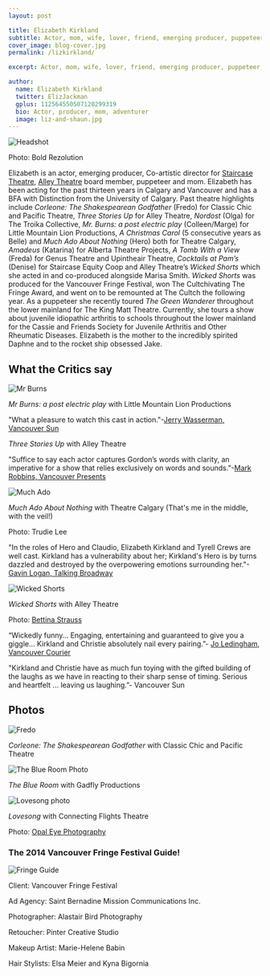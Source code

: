 ```yaml
---
layout: post

title: Elizabeth Kirkland
subtitle: Actor, mom, wife, lover, friend, emerging producer, puppeteer, crafter, adventurer.
cover_image: blog-cover.jpg
permalink: /lizkirkland/

excerpt: Actor, mom, wife, lover, friend, emerging producer, puppeteer, crafter, adventurer.

author:
  name: Elizabeth Kirkland
  twitter: ElizJackman
  gplus: 112564550507120299319
  bio: Actor, producer, mom, adventurer
  image: liz-and-shaun.jpg
---
```


![Headshot](/images/LizKirklandHeadshot.jpg)

Photo: Bold Rezolution

Elizabeth is an actor, emerging producer, Co-artistic director for [Staircase Theatre](https://www.staircasetheatre.com),  [Alley Theatre](http://alleytheatre.wix.com/alleytheatre) board member, puppeteer and mom. Elizabeth has been acting for the past thirteen years in Calgary and Vancouver and has a BFA with Distinction from the University of Calgary. Past theatre highlights include *Corleone: The Shakespearean Godfather* (Fredo) for Classic Chic and Pacific Theatre, *Three Stories Up* for Alley Theatre, *Nordost* (Olga) for The Troika Collective, *Mr. Burns: a post electric play* (Colleen/Marge) for Little Mountain Lion Productions, *A Christmas Carol* (5 consecutive years as Belle) and *Much Ado About Nothing* (Hero) both for Theatre Calgary, *Amadeus* (Katarina) for Alberta Theatre Projects, *A Tomb With a View* (Freda) for Genus Theatre and Upintheair Theatre, *Cocktails at Pam’s* (Denise) for Staircase Equity Coop and Alley Theatre’s *Wicked Shorts* which she acted in and co-produced alongside Marisa Smith. *Wicked Shorts* was produced for the Vancouver Fringe Festival, won The Cultchivating The Fringe Award, and went on to be remounted at The Cultch the following year. As a puppeteer she recently toured *The Green Wanderer* throughout the lower mainland for The King Matt Theatre. Currently, she tours a show about juvenile idiopathic arthritis to schools throughout the lower mainland for the Cassie and Friends Society for Juvenile Arthritis and Other Rheumatic Diseases. Elizabeth is the mother to the incredibly spirited Daphne and to the rocket ship obsessed Jake.

What the Critics say
--------------------

![Mr Burns](/images/MrBurnsSimpsonsFamily.JPG)

*Mr Burns: a post electric play* with Little Mountain Lion Productions

"What a pleasure to watch this cast in action."-[Jerry Wasserman, Vancouver Sun](https://vancouversun.com/entertainment/local-arts/theatre-review-surviving-the-apocalypse-with-the-simpsons-in-mr-burns)

*Three Stories Up* with Alley Theatre

"Suffice to say each actor captures Gordon’s words with clarity, an imperative for a show that relies exclusively on words and sounds."-[Mark Robbins, Vancouver Presents](https://www.vancouverpresents.com/theatre/review-three-stories-up/)

![Much Ado](/images/MuchAdo.jpg)

*Much Ado About Nothing* with Theatre Calgary (That's me in the middle, with the veil!)

Photo: Trudie Lee

"In the roles of Hero and Claudio, Elizabeth Kirkland and Tyrell Crews are well cast. Kirkland has a vulnerability about her; Kirkland's Hero is by turns dazzled and destroyed by the overpowering emotions surrounding her."-[Gavin Logan, Talking Broadway](http://www.talkinbroadway.com/regional/canada/ca14.html)

![Wicked Shorts](/images/WickedShortsSignsOutside.jpg)

*Wicked Shorts* with Alley Theatre

Photo: [Bettina Strauss](http://best-foto.com/)

“Wickedly funny… Engaging, entertaining and guaranteed to give you a giggle… Kirkland and Christie absolutely nail every pairing.”- [Jo Ledingham, Vancouver Courier](http://www.vancourier.com/entertainment/short-plays-prove-wickedly-funny-1.390067)

"Kirkland and Christie have as much fun toying with the gifted building of the laughs as we have in reacting to their sharp sense of timing. Serious and heartfelt ... leaving us laughing.”- Vancouver Sun

Photos
------

![Fredo](/images/CorleoneFredo.jpg)

*Corleone: The Shakespearean Godfather* with Classic Chic and Pacific Theatre

![The Blue Room Photo](/images/TheBlueRoom.jpg)

*The Blue Room* with Gadfly Productions

![Lovesong photo](/images/Lovesongphoto.jpg)

*Lovesong* with Connecting Flights Theatre

Photo: [Opal Eye Photography](http://www.opaleyephotography.com/)

### The 2014 Vancouver Fringe Festival Guide!

![Fringe Guide](/images/FringeGuidePhoto.jpg)

Client: Vancouver Fringe Festival

Ad Agency: Saint Bernadine Mission Communications Inc.

Photographer: Alastair Bird Photography

Retoucher: Pinter Creative Studio

Makeup Artist: Marie-Helene Babin

Hair Stylists: Elsa Meier and Kyna Bigornia

